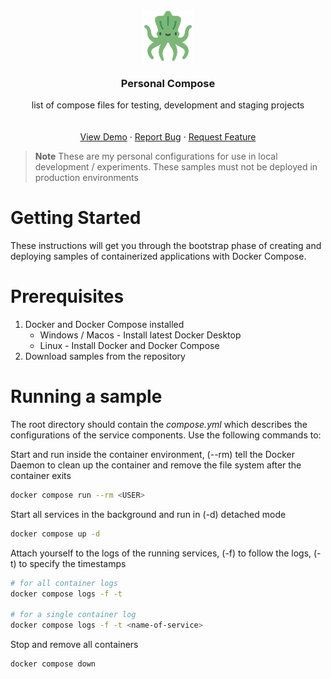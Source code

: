 <!-- PROJECT LOGO -->
<br />
<div align="center">
  <a href="https://github.com/mk3-14159/personal-compose">
    <img src="docs/kraken.png" alt="Logo" width="80" height="80">
  </a>

  <h3 align="center">Personal Compose</h3>

  <p align="center">
    list of compose files for testing, development and staging projects
    <br />
    <br />
    <br />
    <a href="https://github.com/othneildrew/Best-README-Template">View Demo</a>
    ·
    <a href="https://github.com/othneildrew/Best-README-Template/issues">Report Bug</a>
    ·
    <a href="https://github.com/othneildrew/Best-README-Template/issues">Request Feature</a>
  </p>
</div>

> **Note**
> These are my personal configurations for use in local development / experiments. These samples must not be deployed in production environments

# Getting Started
These instructions will get you through the bootstrap phase of creating and deploying samples of containerized applications with Docker Compose.

# Prerequisites
1. Docker and Docker Compose installed
    - Windows / Macos - Install latest Docker Desktop
    - Linux - Install Docker and Docker Compose 
2. Download samples from the repository

# Running a sample 
The root directory should contain the *compose.yml* which describes the configurations of the service components. Use the following commands to:

Start and run inside the container environment, (--rm) tell the Docker Daemon to clean up the container and remove the file system after the container exits
```bash 
docker compose run --rm <USER>
```

Start all services in the background and run in (-d) detached mode 
```bash
docker compose up -d 
```

Attach yourself to the logs of the running services, (-f) to follow the logs, (-t) to specify the timestamps 
```bash
# for all container logs
docker compose logs -f -t

# for a single container log
docker compose logs -f -t <name-of-service>
```

Stop and remove all containers
```bash 
docker compose down
```